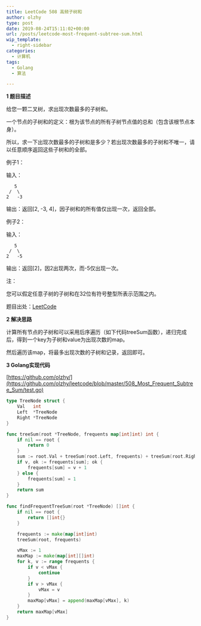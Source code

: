 ```yaml
---
title: LeetCode 508 高频子树和
author: olzhy
type: post
date: 2019-08-24T15:11:02+00:00
url: /posts/leetcode-most-frequent-subtree-sum.html
wip_template:
  - right-sidebar
categories:
  - 计算机
tags:
  - Golang
  - 算法

---
```

**1 题目描述**
  
给您一颗二叉树，求出现次数最多的子树和。
  
一个节点的子树和的定义：根为该节点的所有子树节点值的总和（包含该根节点本身）。
  
所以，求一下出现次数最多的子树和是多少？若出现次数最多的子树和不唯一，请以任意顺序返回这些子树和的全部。

例子1：
  
输入：

```
   5
 /  \
2   -3
```

输出：返回[2, -3, 4]，因子树和的所有值仅出现一次，返回全部。

例子2：
  
输入：

```
   5
 /  \
2   -5
```

输出：返回[2]，因2出现两次，而-5仅出现一次。

注：
  
您可以假定任意子树的子树和在32位有符号整型所表示范围之内。

题目出处：[LeetCode](https://leetcode.com/problems/most-frequent-subtree-sum/)

**2 解决思路**
  
计算所有节点的子树和可以采用后序遍历（如下代码treeSum函数），递归完成后，得到一个key为子树和value为出现次数的map。
  
然后遍历该map，将最多出现次数的子树和记录，返回即可。

**3 Golang实现代码**
  
[https://github.com/olzhy/](https://github.com/olzhy/leetcode/blob/master/508_Most_Frequent_Subtree_Sum/test.go)

```go
type TreeNode struct {
    Val   int
    Left  *TreeNode
    Right *TreeNode
}

func treeSum(root *TreeNode, frequents map[int]int) int {
    if nil == root {
        return 0
    }
    sum := root.Val + treeSum(root.Left, frequents) + treeSum(root.Right, frequents)
    if v, ok := frequents[sum]; ok {
        frequents[sum] = v + 1
    } else {
        frequents[sum] = 1
    }
    return sum
}

func findFrequentTreeSum(root *TreeNode) []int {
    if nil == root {
        return []int{}
    }

    frequents := make(map[int]int)
    treeSum(root, frequents)

    vMax := 1
    maxMap := make(map[int][]int)
    for k, v := range frequents {
        if v < vMax {
            continue
        }
        if v > vMax {
            vMax = v
        }
        maxMap[vMax] = append(maxMap[vMax], k)
    }
    return maxMap[vMax]
}
```